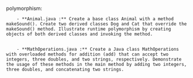 polymorphism:

		- **Animal.java :** Create a base class Animal with a method makeSound(). Create two derived classes Dog and Cat that override the makeSound() method. Illustrate runtime polymorphism by creating objects of both derived classes and invoking the method.
		

		- **MathOperations.java :** Create a Java class MathOperations with overloaded methods for addition (add) that can accept two integers, three doubles, and two strings, respectively. Demonstrate the usage of these methods in the main method by adding two integers, three doubles, and concatenating two strings.
